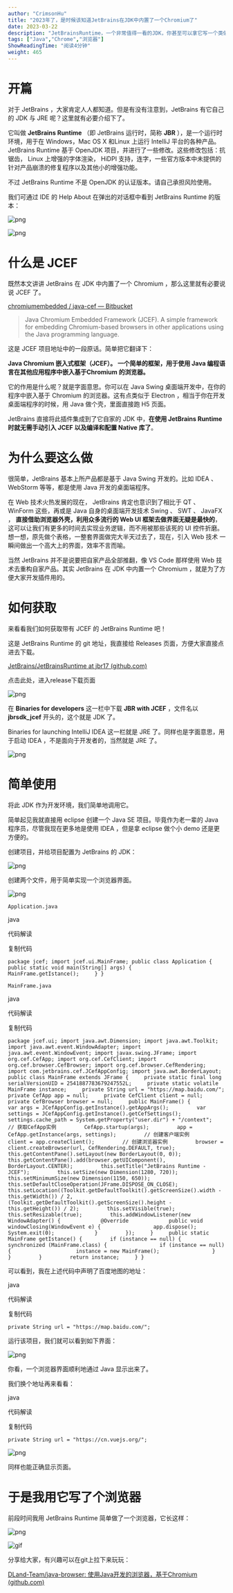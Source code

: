 ```yaml
---
author: "CrimsonHu"
title: "2023年了，是时候该知道JetBrains在JDK中内置了一个Chromium了"
date: 2023-03-22
description: "JetBrainsRuntime，一个非常值得一看的JDK，你甚至可以拿它写一个类似于Electron的框架，或者是自己开发一款浏览器！"
tags: ["Java","Chrome","浏览器"]
ShowReadingTime: "阅读4分钟"
weight: 465
---
```

开篇
==

对于 JetBrains ，大家肯定人人都知道。但是有没有注意到，JetBrains 有它自己的 JDK 与 JRE 呢？这里就有必要介绍下了。

它叫做 **JetBrains Runtime** （即 JetBrains 运行时，简称 **JBR** ），是一个运行时环境，用于在 Windows，Mac OS X 和Linux 上运行 IntelliJ 平台的各种产品。JetBrains Runtime 基于 OpenJDK 项目，并进行了一些修改。这些修改包括：抗锯齿， Linux 上增强的字体渲染， HiDPI 支持，连字，一些官方版本中未提供的针对产品崩溃的修复程序以及其他小的增强功能。

不过 JetBrains Runtime 不是 OpenJDK 的认证版本。请自己承担风险使用。

我们可通过 IDE 的 Help About 在弹出的对话框中看到 JetBrains Runtime 的版本：

![png](https://p3-juejin.byteimg.com/tos-cn-i-k3u1fbpfcp/3eab714187cd45c69b61b33b74cbceb0~tplv-k3u1fbpfcp-zoom-in-crop-mark:1512:0:0:0.awebp?)

![png](https://p6-juejin.byteimg.com/tos-cn-i-k3u1fbpfcp/1aac9b7f8ce941a594812f0a9b49b700~tplv-k3u1fbpfcp-zoom-in-crop-mark:1512:0:0:0.awebp?)

什么是 JCEF
========

既然本文讲讲 JetBrains 在 JDK 中内置了一个 Chromium ，那么这里就有必要说说 JCEF 了。

[chromiumembedded / java-cef — Bitbucket](https://link.juejin.cn?target=https%3A%2F%2Fbitbucket.org%2Fchromiumembedded%2Fjava-cef%2Fsrc%2Fmaster%2F "https://bitbucket.org/chromiumembedded/java-cef/src/master/")

> Java Chromium Embedded Framework (JCEF). A simple framework for embedding Chromium-based browsers in other applications using the Java programming language.

这是 JCEF 项目地址中的一段原话。简单把它翻译下：

**Java Chromium 嵌入式框架（JCEF）。 一个简单的框架，用于使用 Java 编程语言在其他应用程序中嵌入基于Chromium 的浏览器。**

它的作用是什么呢？就是字面意思。你可以在 Java Swing 桌面端开发中，在你的程序中嵌入基于 Chromium 的浏览器。这有点类似于 Electron ，相当于你在开发桌面端程序的时候，用 Java 做个壳，里面直接跑 H5 页面。

JetBrains 直接将此插件集成到了它自家的 JDK 中，**在使用 JetBrains Runtime 时就无需手动引入 JCEF 以及编译和配置 Native 库了**。

为什么要这么做
=======

很简单，JetBrains 基本上所产品都是基于 Java Swing 开发的。比如 IDEA 、WebStorm 等等，都是使用 Java 开发的桌面端程序。

在 Web 技术火热发展的现在， JetBrains 肯定也意识到了相比于 QT 、 WinForm 这些，再或是 Java 自身的桌面端开发技术 Swing 、 SWT 、 JavaFX ， **直接借助浏览器外壳，利用众多流行的 Web UI 框架去做界面无疑是最快的**，这可以让我们有更多的时间去实现业务逻辑，而不用被那些该死的 UI 控件折磨。想一想，原先做个表格，一整套界面做完大半天过去了，现在，引入 Web 技术 一瞬间做出一个高大上的界面，效率不言而喻。

当然 JetBrains 并不是说要把自家产品全部推翻，像 VS Code 那样使用 Web 技术去重构自家产品。其实 JetBrains 在 JDK 中内置一个 Chromium ，就是为了方便大家开发插件用的。

如何获取
====

来看看我们如何获取带有 JCEF 的 JetBrains Runtime 吧！

这是 JetBrains Runtime 的 git 地址，我直接给 Releases 页面，方便大家直接点进去下载。

[JetBrains/JetBrainsRuntime at jbr17 (github.com)](https://link.juejin.cn?target=https%3A%2F%2Fgithub.com%2FJetBrains%2FJetBrainsRuntime%2Ftree%2Fjbr17 "https://github.com/JetBrains/JetBrainsRuntime/tree/jbr17")

点击此处，进入release下载页面

![png](https://p1-juejin.byteimg.com/tos-cn-i-k3u1fbpfcp/f9e6712a6d3041868e1497849f9b470e~tplv-k3u1fbpfcp-zoom-in-crop-mark:1512:0:0:0.awebp?)

在 **Binaries for developers** 这一栏中下载 **JBR with JCEF** ，文件名以 **jbrsdk\_jcef** 开头的，这个就是 JDK 了。

Binaries for launching IntelliJ IDEA 这一栏就是 JRE 了。同样也是字面意思，用于启动 IDEA ，不是面向于开发者的，当然就是 JRE 了。

![png](https://p3-juejin.byteimg.com/tos-cn-i-k3u1fbpfcp/40cd81051d794ca89b5df6b0d14d3a9f~tplv-k3u1fbpfcp-zoom-in-crop-mark:1512:0:0:0.awebp?)

简单使用
====

将此 JDK 作为开发环境，我们简单地调用它。

简单起见我就直接用 eclipse 创建一个 Java SE 项目。毕竟作为老一辈的 Java 程序员，尽管我现在更多地是使用 IDEA ，但是拿 eclipse 做个小 demo 还是更方便的。

创建项目，并给项目配置为 JetBrains 的 JDK：

![png](https://p3-juejin.byteimg.com/tos-cn-i-k3u1fbpfcp/c0695e073e2d4951804f63674bbb14bf~tplv-k3u1fbpfcp-zoom-in-crop-mark:1512:0:0:0.awebp?)

创建两个文件，用于简单实现一个浏览器界面。

![png](https://p9-juejin.byteimg.com/tos-cn-i-k3u1fbpfcp/05678f1f338d4fbba25334494a7cba18~tplv-k3u1fbpfcp-zoom-in-crop-mark:1512:0:0:0.awebp?)

`Application.java`

java

 代码解读

复制代码

`package jcef; import jcef.ui.MainFrame; public class Application {     public static void main(String[] args) {         MainFrame.getIstance();     } }`

`MainFrame.java`

java

 代码解读

复制代码

`package jcef.ui; import java.awt.Dimension; import java.awt.Toolkit; import java.awt.event.WindowAdapter; import java.awt.event.WindowEvent; import javax.swing.JFrame; import org.cef.CefApp; import org.cef.CefClient; import org.cef.browser.CefBrowser; import org.cef.browser.CefRendering; import com.jetbrains.cef.JCefAppConfig; import java.awt.BorderLayout; public class MainFrame extends JFrame {     private static final long serialVersionUID = 2541887783679247552L;     private static volatile MainFrame instance;     private String url = "https://map.baidu.com/";     private CefApp app = null;     private CefClient client = null;     private CefBrowser browser = null;     public MainFrame() {         var args = JCefAppConfig.getInstance().getAppArgs();         var settings = JCefAppConfig.getInstance().getCefSettings();         settings.cache_path = System.getProperty("user.dir") + "/context";         // 获取CefApp实例         CefApp.startup(args);         app = CefApp.getInstance(args, settings);         // 创建客户端实例         client = app.createClient();         // 创建浏览器实例         browser = client.createBrowser(url, CefRendering.DEFAULT, true);         this.getContentPane().setLayout(new BorderLayout(0, 0));         this.getContentPane().add(browser.getUIComponent(), BorderLayout.CENTER);         this.setTitle("JetBrains Runtime - JCEF");         this.setSize(new Dimension(1280, 720));         this.setMinimumSize(new Dimension(1150, 650));         this.setDefaultCloseOperation(JFrame.DISPOSE_ON_CLOSE);         this.setLocation((Toolkit.getDefaultToolkit().getScreenSize().width - this.getWidth()) / 2,                 (Toolkit.getDefaultToolkit().getScreenSize().height - this.getHeight()) / 2);         this.setVisible(true);         this.setResizable(true);         this.addWindowListener(new WindowAdapter() {             @Override             public void windowClosing(WindowEvent e) {                 app.dispose();                 System.exit(0);             }         });     }     public static MainFrame getIstance() {         if (instance == null) {             synchronized (MainFrame.class) {                 if (instance == null) {                     instance = new MainFrame();                 }             }         }         return instance;     } }`

可以看到，我在上述代码中声明了百度地图的地址：

java

 代码解读

复制代码

`private String url = "https://map.baidu.com/";`

运行该项目，我们就可以看到如下界面：

![png](https://p6-juejin.byteimg.com/tos-cn-i-k3u1fbpfcp/c37fcf8a3d204e2d90dfbf73e38f8010~tplv-k3u1fbpfcp-zoom-in-crop-mark:1512:0:0:0.awebp?)

你看，一个浏览器界面顺利地通过 Java 显示出来了。

我们换个地址再来看看：

java

 代码解读

复制代码

`private String url = "https://cn.vuejs.org/";`

![png](https://p1-juejin.byteimg.com/tos-cn-i-k3u1fbpfcp/a8866df966244dc5a764c5ac03ec6956~tplv-k3u1fbpfcp-zoom-in-crop-mark:1512:0:0:0.awebp?)

同样也能正确显示页面。

于是我用它写了个浏览器
===========

前段时间我用 JetBrains Runtime 简单做了一个浏览器，它长这样：

![png](https://p3-juejin.byteimg.com/tos-cn-i-k3u1fbpfcp/7a973c45f81c4d08a7c458b5cc3797ce~tplv-k3u1fbpfcp-zoom-in-crop-mark:1512:0:0:0.awebp?)

![gif](https://p9-juejin.byteimg.com/tos-cn-i-k3u1fbpfcp/a72c62155a88456a8d0ddbbd72640e3c~tplv-k3u1fbpfcp-zoom-in-crop-mark:1512:0:0:0.awebp?)

分享给大家，有兴趣可以在git上拉下来玩玩：

[DLand-Team/java-browser: 使用Java开发的浏览器，基于Chromium (github.com)](https://link.juejin.cn?target=https%3A%2F%2Fgithub.com%2FDLand-Team%2Fjava-browser "https://github.com/DLand-Team/java-browser")